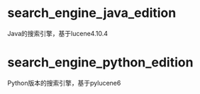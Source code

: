 # search_engine_java_edition
Java的搜索引擎，基于lucene4.10.4

# search_engine_python_edition
Python版本的搜索引擎，基于pylucene6
